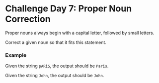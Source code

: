# Challenge Day 7: Proper Noun Correction

Proper nouns always begin with a capital letter, followed by small letters.

Correct a given noun so that it fits this statement.

### Example

Given the string `pARiS`, the output should be `Paris`.

Given the string `John`, the output should be `John`.

